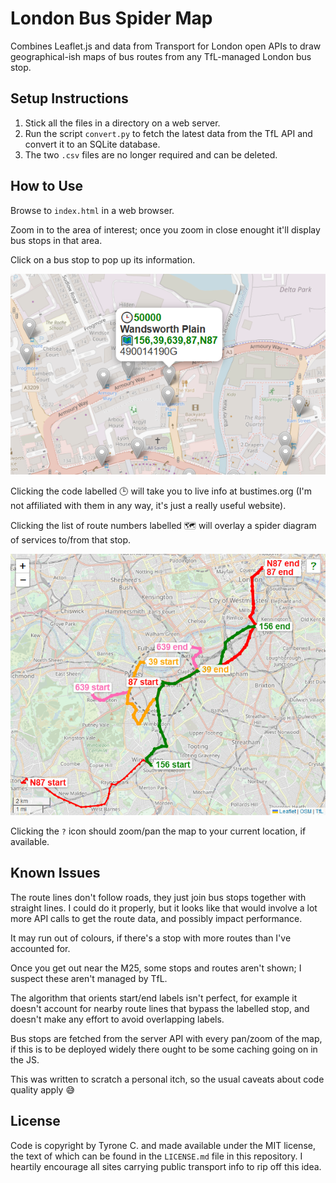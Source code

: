 # London Bus Spider Map

Combines Leaflet.js and data from Transport for London open APIs to draw geographical-ish maps of bus routes from any TfL-managed London bus stop.

## Setup Instructions

1. Stick all the files in a directory on a web server.
2. Run the script `convert.py` to fetch the latest data from the TfL API and convert it to an SQLite database.
3. The two `.csv` files are no longer required and can be deleted.

## How to Use

Browse to `index.html` in a web browser.

Zoom in to the area of interest; once you zoom in close enought it'll display bus stops in that area.

Click on a bus stop to pop up its information.

![Screenshot of app showing bus stop information](screenshot-stop-info.png)

Clicking the code labelled 🕒 will take you to live info at bustimes.org (I'm not affiliated with them in any way, it's just a really useful website).

Clicking the list of route numbers labelled 🗺️ will overlay a spider diagram of services to/from that stop.

![Screenshot of app showing bus route spider map](screenshot-spider.png)

Clicking the `?` icon should zoom/pan the map to your current location, if available.

## Known Issues

The route lines don't follow roads, they just join bus stops together with straight lines. I could do it properly, but it looks like that would involve a lot more API calls to get the route data, and possibly impact performance.

It may run out of colours, if there's a stop with more routes than I've accounted for.

Once you get out near the M25, some stops and routes aren't shown; I suspect these aren't managed by TfL.

The algorithm that orients start/end labels isn't perfect, for example it doesn't account for nearby route lines that bypass the labelled stop, and doesn't make any effort to avoid overlapping labels.

Bus stops are fetched from the server API with every pan/zoom of the map, if this is to be deployed widely there ought to be some caching going on in the JS.

This was written to scratch a personal itch, so the usual caveats about code quality apply 😅

## License

Code is copyright by Tyrone C. and made available under the MIT license, the text of which can be found in the `LICENSE.md` file in this repository. I heartily encourage all sites carrying public transport info to rip off this idea.

